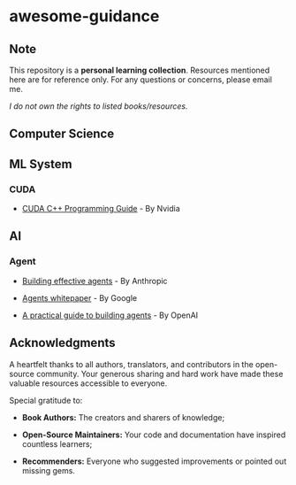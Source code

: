 # awesome-guidance

## Note

This repository is a **personal learning collection**. Resources mentioned here are for reference only. For any questions or concerns, please email me.

_I do not own the rights to listed books/resources._

## Computer Science

## ML System

### CUDA

- [CUDA C++ Programming Guide](https://docs.nvidia.com/cuda/cuda-c-programming-guide/) - By Nvidia

## AI

### Agent

- [Building effective agents](https://www.anthropic.com/engineering/building-effective-agents) - By Anthropic

- [Agents whitepaper](https://www.kaggle.com/whitepaper-agents) - By Google

- [A practical guide to building agents](https://cdn.openai.com/business-guides-and-resources/a-practical-guide-to-building-agents.pdf) - By OpenAI

## Acknowledgments

A heartfelt thanks to all authors, translators, and contributors in the open-source community. Your generous sharing and hard work have made these valuable resources accessible to everyone.

Special gratitude to:

- **Book Authors:** The creators and sharers of knowledge;

- **Open-Source Maintainers:** Your code and documentation have inspired countless learners;

- **Recommenders:** Everyone who suggested improvements or pointed out missing gems.
